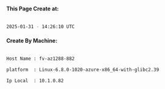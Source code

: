
   
#### This Page Create at:

```bash

2025-01-31 - 14:26:10 UTC

```

#### Create By Machine:

```bash

Host Name : fv-az1288-882

platform  : Linux-6.8.0-1020-azure-x86_64-with-glibc2.39

Ip Local  : 10.1.0.82

```

